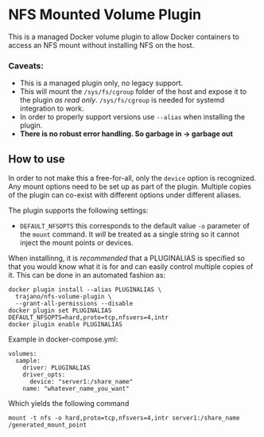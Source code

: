 NFS Mounted Volume Plugin
=========================

This is a managed Docker volume plugin to allow Docker containers to access an NFS mount without installing NFS on the host.

### Caveats:

- This is a managed plugin only, no legacy support.
- This will mount the `/sys/fs/cgroup` folder of the host and expose it to the plugin *as read only*.  `/sys/fs/cgroup` is needed for systemd integration to work.
- In order to properly support versions use `--alias` when installing the plugin.
- **There is no robust error handling.  So garbage in -> garbage out**

## How to use

In order to not make this a free-for-all, only the `device` option is recognized.  Any mount options need to be set up as part of the plugin.  Multiple copies of the plugin can co-exist with different options under different aliases.

The plugin supports the following settings:

* `DEFAULT_NFSOPTS` this corresponds to the default value `-o` parameter of the `mount` command.  It *will* be treated as a single string so it cannot inject the mount points or devices.

When installinng, it is *recommended* that a PLUGINALIAS is specified so that you would know what it is for and can easily control multiple copies of it.  This can be done in an automated fashion as:

    docker plugin install --alias PLUGINALIAS \
      trajano/nfs-volume-plugin \
      --grant-all-permissions --disable
    docker plugin set PLUGINALIAS DEFAULT_NFSOPTS=hard,proto=tcp,nfsvers=4,intr
    docker plugin enable PLUGINALIAS

Example in docker-compose.yml:

    volumes:
      sample:
        driver: PLUGINALIAS
        driver_opts:
          device: "server1:/share_name"
        name: "whatever_name_you_want"

Which yields the following command

    mount -t nfs -o hard,proto=tcp,nfsvers=4,intr server1:/share_name /generated_mount_point
